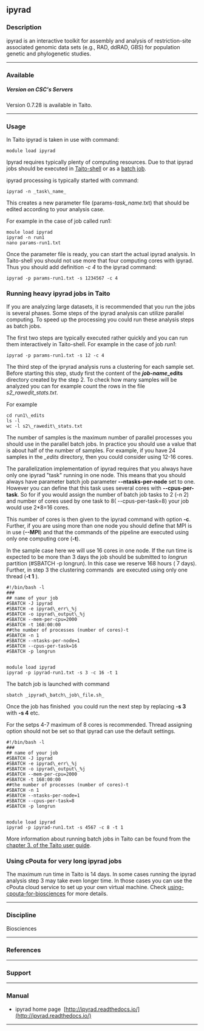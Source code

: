 ## ipyrad

### Description

ipyrad is an interactive toolkit for assembly and analysis of restriction-site associated genomic data sets (e.g., RAD, ddRAD, GBS) for population genetic and phylogenetic studies.

* * *

### Available

##### Version on CSC's Servers

Version 0.7.28 is available in Taito.

* * *

### Usage

In Taito ipyrad is taken in use with command:

    module load ipyrad

Ipyrad requires typically plenty of computing resources. Due to that ipyrad jobs should be executed in [Taito-shell](/taito-shell-user-guide) or as a [batch job](/taito-batch-jobs).

ipyrad processing is typically started with command:

    ipyrad -n _task\_name_

This creates a new parameter file (params-_task\_name_.txt) that should be edited according to your analysis case.

For example in the case of job called run1:

    moule load ipyrad
    ipyrad -n run1
    nano params-run1.txt

Once the parameter file is ready, you can start the actual ipyrad analysis. In Taito-shell you should not use more that four computing cores with ipyrad. Thus you should add definition _\-c 4_ to the ipyrad command:

    ipyrad -p params-run1.txt -s 1234567 -c 4

### Running heavy ipyrad jobs in Taito

If you are analyzing large datasets, it is recommended that you run the jobs is several phases. Some steps of the ipyrad analysis can utilize parallel computing. To speed up the processing you could run these analysis steps as batch jobs.

The first two steps are typically executed rather quickly and you can run them interactively in Taito-shell. For example in the case of job _run1_:

    ipyrad -p params-run1.txt -s 12 -c 4

The third step of the ipryrad analysis runs a clustering for each sample set. Before starting this step, study first the content of the **_job-name_\_edits** directory created by the step 2. To check how many samples will be analyzed you can for example count the rows in the file _s2\_rawedit\_stats.txt_.

For example

    cd run1\_edits
    ls -l
    wc -l s2\_rawedit\_stats.txt

The number of samples is the maximum number of parallel processes you should use in the parallel batch jobs. In practice you should use a value that is about half of the number of samples. For example, if you have 24 samples in the _\_edits_ directory, then you could consider using 12-16 cores.

The parallelization implementation of ipyrad requires that you always have only one ipyrad "task" running in one node. This means that you should always have parameter batch job parameter **--ntasks-per-node** set to one. However you can define that this task uses several cores with **--cpus-per-task**. So for if you would assign the number of batch job tasks to 2 (-n 2) and number of cores used by one task to 8( --cpus-per-task=8) your job would use 2\*8=16 cores. 

This number of cores is then given to the ipyrad command with option **-c**. Further, if you are using more than one node you should define that MPI is in use (**\--MPI**) and that the commands of the pipeline are executed using only one computing core (**\-t**).

In the sample case here we will use 16 cores in one node. If the run time is expected to be more than 3 days the job should be submitted to _longrun_ partition (#SBATCH -p longrun). In this case we reserve 168 hours ( 7 days). Further, in step 3 the clustering commands  are executed using only one thread (**\-t 1** ).

    #!/bin/bash -l
    ###
    ## name of your job
    #SBATCH -J ipyrad
    #SBATCH -e ipyrad\_err\_%j
    #SBATCH -o ipyrad\_output\_%j
    #SBATCH --mem-per-cpu=2000
    #SBATCH -t 168:00:00
    ##the number of processes (number of cores)-t
    #SBATCH -n 1
    #SBATCH --ntasks-per-node=1
    #SBATCH --cpus-per-task=16
    #SBATCH -p longrun
    
    
    module load ipyrad
    ipyrad -p ipyrad-run1.txt -s 3 -c 16 -t 1 

The batch job is launched with command

    sbatch _ipyrad\_batch\_job\_file.sh_

Once the job has finished  you could run the next step by replacing **\-s 3** with **\-s 4** etc.

For the setps 4-7 maximum of 8 cores is recommended. Thread assigning option should not be set so that ipyrad can use the default settings.

    #!/bin/bash -l
    ###
    ## name of your job
    #SBATCH -J ipyrad
    #SBATCH -e ipyrad\_err\_%j
    #SBATCH -o ipyrad\_output\_%j
    #SBATCH --mem-per-cpu=2000
    #SBATCH -t 168:00:00
    ##the number of processes (number of cores)-t
    #SBATCH -n 1
    #SBATCH --ntasks-per-node=1
    #SBATCH --cpus-per-task=8
    #SBATCH -p longrun
    
    
    module load ipyrad
    ipyrad -p ipyrad-run1.txt -s 4567 -c 8 -t 1 

More information about running batch jobs in Taito can be found from the [chapter 3. of the Taito user guide](/taito-batch-jobs).

### Using cPouta for very long ipyrad jobs

The maximum run time in Taito is 14 days. In some cases running the ipyrad analysis step 3 may take even longer time. In those cases you can use the cPouta cloud service to set up your own virtual machine. Check [using-cpouta-for-biosciences](/using-cpouta-for-biosciences) for more details.

* * *

### Discipline

Biosciences  

* * *

### References

* * *

### Support

* * *

### Manual

*   ipyrad home page  [http://ipyrad.readthedocs.io/](http://ipyrad.readthedocs.io/)

* * *